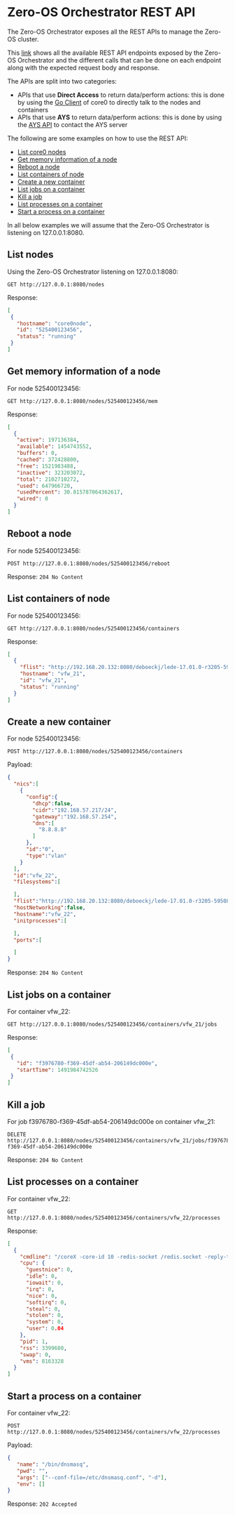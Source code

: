 # Zero-OS Orchestrator REST API

The Zero-OS Orchestrator exposes all the REST APIs to manage the Zero-OS cluster.

This [link](https://rawgit.com/zero-os/0-rest-api/master/raml/api.html) shows all the available REST API endpoints exposed by the Zero-OS Orchestrator and the different calls that can be done on each endpoint along with the expected request body and response.

The APIs are split into two categories:

- APIs that use **Direct Access** to return data/perform actions: this is done by using the [Go Client](https://github.com/g8os/go-client) of core0 to directly talk to the nodes and containers
- APIs that use **AYS** to return data/perform actions: this is done by using the [AYS API](https://rawgit.com/Jumpscale/jumpscale_core8/8.2.0/specs/ays_api.html) to contact the AYS server

The following are some examples on how to use the REST API:

- [List core0 nodes](#list-nodes)
- [Get memory information of a node](#memory-info)
- [Reboot a node](#reboot-node)
- [List containers of node](#list-containers)
- [Create a new container](#create-container)
- [List jobs on a container](#list-jobs)
- [Kill a job](#kill-job)
- [List processes on a container](#list-processes)
- [Start a process on a container](#start-process)

In all below examples we will assume that the Zero-OS Orchestrator is listening on 127.0.0.1:8080.

<a id="list-nodes"></a>
## List nodes

Using the Zero-OS Orchestrator listening on 127.0.0.1:8080:
```
GET http://127.0.0.1:8080/nodes
```

Response:
```json
[
 {
   "hostname": "core0node",
   "id": "525400123456",
   "status": "running"
 }
]
```


<a id="memory-info"></a>
## Get memory information of a node

For node 525400123456:
```
GET http://127.0.0.1:8080/nodes/525400123456/mem
```

Response:
```json
[
  {
   "active": 197136384,
   "available": 1454743552,
   "buffers": 0,
   "cached": 372428800,
   "free": 1521983488,
   "inactive": 323203072,
   "total": 2102710272,
   "used": 647966720,
   "usedPercent": 30.815787064362617,
   "wired": 0
  }
]
```


<a id="reboot-node"></a>
## Reboot a node

For node 525400123456:
```
POST http://127.0.0.1:8080/nodes/525400123456/reboot
```

Response: `204 No Content`


<a id="list-containers"></a>
## List containers of node

For node 525400123456:

```
GET http://127.0.0.1:8080/nodes/525400123456/containers
```

Response:
```json
[
  {
    "flist": "http://192.168.20.132:8080/deboeckj/lede-17.01.0-r3205-59508e3-x86-64-generic-rootfs.flist",
    "hostname": "vfw_21",
    "id": "vfw_21",
    "status": "running"
  }
]
```


<a id="create-container"></a>
## Create a new container

For node 525400123456:
```
POST http://127.0.0.1:8080/nodes/525400123456/containers
```

Payload:
```json
{
  "nics":[
    {
      "config":{
        "dhcp":false,
        "cidr":"192.168.57.217/24",
        "gateway":"192.168.57.254",
        "dns":[
          "8.8.8.8"
        ]
      },
      "id":"0",
      "type":"vlan"
    }
  ],
  "id":"vfw_22",
  "filesystems":[

  ],
  "flist":"http://192.168.20.132:8080/deboeckj/lede-17.01.0-r3205-59508e3-x86-64-generic-rootfs.flist",
  "hostNetworking":false,
  "hostname":"vfw_22",
  "initprocesses":[

  ],
  "ports":[

  ]
}  
```

Response: `204 No Content`


<a id="list-jobs"></a>
## List jobs on a container

For container vfw_22:
```
GET http://127.0.0.1:8080/nodes/525400123456/containers/vfw_21/jobs
```

Response:
```json
[
 {
   "id": "f3976780-f369-45df-ab54-206149dc000e",
   "startTime": 1491984742526
 }
]
```


<a id="kill-job"></a>
## Kill a job

For job f3976780-f369-45df-ab54-206149dc000e on container vfw_21:

```
DELETE http://127.0.0.1:8080/nodes/525400123456/containers/vfw_21/jobs/f3976780-f369-45df-ab54-206149dc000e
```

Response: `204 No Content`


<a id="list-processes"></a>
## List processes on a container

For container vfw_22:
```
GET http://127.0.0.1:8080/nodes/525400123456/containers/vfw_22/processes
```

Response:
```json
[
  {
    "cmdline": "/coreX -core-id 10 -redis-socket /redis.socket -reply-to corex:results -hostname vfw_22",
    "cpu": {
      "guestnice": 0,
      "idle": 0,
      "iowait": 0,
      "irq": 0,
      "nice": 0,
      "softirq": 0,
      "steal": 0,
      "stolen": 0,
      "system": 0,
      "user": 0.04
    },
    "pid": 1,
    "rss": 3399680,
    "swap": 0,
    "vms": 8163328
  }
]
```


<a id="start-process"></a>
## Start a process on a container

For container vfw_22:
```
POST http://127.0.0.1:8080/nodes/525400123456/containers/vfw_22/processes
```

Payload:
```json
{
   "name": "/bin/dnsmasq",
   "pwd": "",
   "args": ["--conf-file=/etc/dnsmasq.conf", "-d"],
   "env": []
}
```

Response: `202 Accepted`
